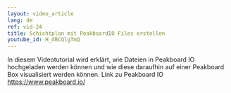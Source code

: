 ```yaml
---
layout: video_article
lang: de
ref: vid-24
title: Schichtplan mit PeakboardIO Files erstellen
youtube_id: H_dBCQlgTmQ
---
```


In diesem Videotutorial wird erklärt, wie Dateien in Peakboard IO hochgeladen werden können und wie diese daraufhin auf einer Peakboard Box visualisiert werden können.
Link zu Peakboard IO https://www.peakboard.io/
